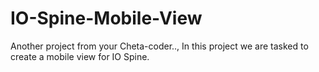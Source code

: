 # IO-Spine-Mobile-View
Another project from your Cheta-coder.., In this project we are tasked to create a mobile view for IO Spine.
